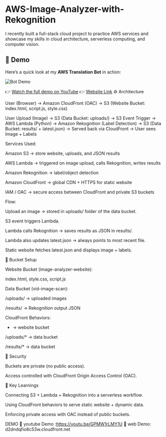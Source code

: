 # AWS-Image-Analyzer-with-Rekognition
I recently built a full-stack cloud project to practice AWS services and showcase my skills in cloud architecture, serverless computing, and computer vision.

## 🎥 Demo

Here’s a quick look at my **AWS Translation Bot** in action:  

![Bot Demo](assets/demo.gif)  

👉 [Watch the full demo on YouTube](https://youtu.be/GPMW1rLMY1U)
👉 [Website Link](d2dndqfio8c53w.cloudfront.net)
⚙️ Architecture

User (Browser) 
   → Amazon CloudFront (OAC) 
      → S3 (Website Bucket: index.html, script.js, style.css)

User Upload (Image) 
   → S3 (Data Bucket: uploads/) 
      → S3 Event Trigger 
         → AWS Lambda (Python) 
            → Amazon Rekognition (Label Detection) 
               → S3 (Data Bucket: results/ + latest.json) 
                  → Served back via CloudFront 
                     → User sees Image + Labels

Services Used:

Amazon S3 → store website, uploads, and JSON results

AWS Lambda → triggered on image upload, calls Rekognition, writes results

Amazon Rekognition → label/object detection

Amazon CloudFront → global CDN + HTTPS for static website

IAM / OAC → secure access between CloudFront and private S3 buckets

Flow:

Upload an image → stored in uploads/ folder of the data bucket.

S3 event triggers Lambda.

Lambda calls Rekognition → saves results as JSON in results/.

Lambda also updates latest.json → always points to most recent file.

Static website fetches latest.json and displays image + labels.

📂 Bucket Setup

Website Bucket (image-analyzer-website):

index.html, style.css, script.js

Data Bucket (vid-image-scan):

/uploads/ → uploaded images

/results/ → Rekognition output JSON

CloudFront Behaviors:

* → website bucket

/uploads/* → data bucket

/results/* → data bucket


🔐 Security

Buckets are private (no public access).

Access controlled with CloudFront Origin Access Control (OAC).


🎯 Key Learnings

Connecting S3 + Lambda + Rekognition into a serverless workflow.

Using CloudFront behaviors to serve static website + dynamic data.

Enforcing private access with OAC instead of public buckets.

DEMO
🔗 youtube Demo :https://youtu.be/GPMW1rLMY1U
🔗 web Demo: d2dndqfio8c53w.cloudfront.net
